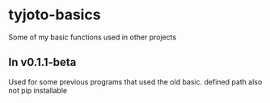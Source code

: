 # tyjoto-basics
Some of my basic functions used in other projects

## In v0.1.1-beta
Used for some previous programs that used the old basic.<package> defined path
also not pip installable
